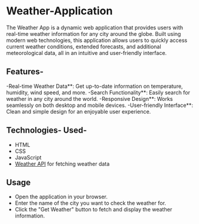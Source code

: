 # Weather-Application
The Weather App is a dynamic web application that provides users with real-time weather information for 
any city around the globe. Built using modern web technologies, this application allows users to quickly 
access current weather conditions, extended forecasts, and additional meteorological data, all in an 
intuitive and user-friendly interface.


## Features- 
-Real-time Weather Data**: Get up-to-date information on temperature, humidity, wind speed, and more.
-Search Functionality**: Easily search for weather in any city around the world.
-Responsive Design**: Works seamlessly on both desktop and mobile devices.
-User-friendly Interface**: Clean and simple design for an enjoyable user experience.

## Technologies- Used- 
- HTML
- CSS
- JavaScript
- [Weather API](https://openweathermap.org/api) for fetching weather data

## Usage
- Open the application in your browser.
- Enter the name of the city you want to check the weather for.
- Click the "Get Weather" button to fetch and display the weather information.
